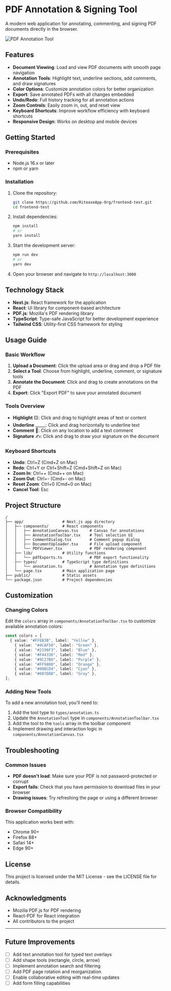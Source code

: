 # PDF Annotation & Signing Tool

A modern web application for annotating, commenting, and signing PDF documents directly in the browser.

![PDF Annotation Tool](https://via.placeholder.com/800x450/4A90E2/FFFFFF?text=PDF+Annotation+Tool)

## Features

- **Document Viewing**: Load and view PDF documents with smooth page navigation
- **Annotation Tools**: Highlight text, underline sections, add comments, and draw signatures
- **Color Options**: Customize annotation colors for better organization
- **Export**: Save annotated PDFs with all changes embedded
- **Undo/Redo**: Full history tracking for all annotation actions
- **Zoom Controls**: Easily zoom in, out, and reset view
- **Keyboard Shortcuts**: Improve workflow efficiency with keyboard shortcuts
- **Responsive Design**: Works on desktop and mobile devices

## Getting Started

### Prerequisites

- Node.js 16.x or later
- npm or yarn

### Installation

1. Clone the repository:
   ```bash
   git clone https://github.com/RiteaseApp-Org/frontend-test.git
   cd frontend-test
   ```

2. Install dependencies:
   ```bash
   npm install
   # or
   yarn install
   ```

3. Start the development server:
   ```bash
   npm run dev
   # or
   yarn dev
   ```

4. Open your browser and navigate to `http://localhost:3000`

## Technology Stack

- **Next.js**: React framework for the application
- **React**: UI library for component-based architecture
- **PDF.js**: Mozilla's PDF rendering library
- **TypeScript**: Type-safe JavaScript for better development experience
- **Tailwind CSS**: Utility-first CSS framework for styling

## Usage Guide

### Basic Workflow

1. **Upload a Document**: Click the upload area or drag and drop a PDF file
2. **Select a Tool**: Choose from highlight, underline, comment, or signature tools
3. **Annotate the Document**: Click and drag to create annotations on the PDF
4. **Export**: Click "Export PDF" to save your annotated document

### Tools Overview

- **Highlight** 🟨: Click and drag to highlight areas of text or content
- **Underline** _____: Click and drag horizontally to underline text
- **Comment** 💬: Click on any location to add a text comment
- **Signature** ✍️: Click and drag to draw your signature on the document

### Keyboard Shortcuts

- **Undo**: Ctrl+Z (Cmd+Z on Mac)
- **Redo**: Ctrl+Y or Ctrl+Shift+Z (Cmd+Shift+Z on Mac)
- **Zoom In**: Ctrl++ (Cmd++ on Mac)
- **Zoom Out**: Ctrl+- (Cmd+- on Mac)
- **Reset Zoom**: Ctrl+0 (Cmd+0 on Mac)
- **Cancel Tool**: Esc

## Project Structure

```
/
├── app/                 # Next.js app directory
│   ├── components/      # React components
│   │   ├── AnnotationCanvas.tsx     # Canvas for annotations
│   │   ├── AnnotationToolbar.tsx    # Tool selection UI
│   │   ├── CommentDialog.tsx        # Comment popup dialog
│   │   ├── DocumentUploader.tsx     # File upload component
│   │   └── PDFViewer.tsx            # PDF rendering component
│   ├── lib/             # Utility functions
│   │   └── pdfExports.ts            # PDF export functionality
│   ├── types/           # TypeScript type definitions
│   │   └── annotation.ts            # Annotation type definitions
│   └── page.tsx         # Main application page
├── public/              # Static assets
└── package.json         # Project dependencies
```

## Customization

### Changing Colors

Edit the `colors` array in `components/AnnotationToolbar.tsx` to customize available annotation colors:

```typescript
const colors = [
  { value: "#FFEB3B", label: "Yellow" },
    { value: "#4CAF50", label: "Green" },
    { value: "#2196F3", label: "Blue" },
    { value: "#F44336", label: "Red" },
    { value: "#9C27B0", label: "Purple" },
    { value: "#FF9800", label: "Orange" },
    { value: "#00BCD4", label: "Cyan" },
    { value: "#607D8B", label: "Gray" },
];
```

### Adding New Tools

To add a new annotation tool, you'll need to:

1. Add the tool type to `types/annotation.ts`
2. Update the `AnnotationTool` type in `components/AnnotationToolbar.tsx`
3. Add the tool to the `tools` array in the toolbar component
4. Implement drawing and interaction logic in `components/AnnotationCanvas.tsx`

## Troubleshooting

### Common Issues

- **PDF doesn't load**: Make sure your PDF is not password-protected or corrupt
- **Export fails**: Check that you have permission to download files in your browser
- **Drawing issues**: Try refreshing the page or using a different browser

### Browser Compatibility

This application works best with:
- Chrome 90+
- Firefox 88+
- Safari 14+
- Edge 90+

## License

This project is licensed under the MIT License - see the LICENSE file for details.

## Acknowledgments

- Mozilla PDF.js for PDF rendering
- React-PDF for React integration
- All contributors to the project

---

## Future Improvements

- [ ] Add text annotation tool for typed text overlays
- [ ] Add shape tools (rectangle, circle, arrow)
- [ ] Implement annotation search and filtering
- [ ] Add PDF page rotation and reorganization
- [ ] Enable collaborative editing with real-time updates
- [ ] Add form filling capabilities
